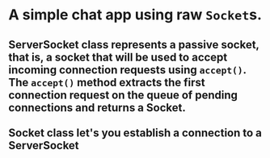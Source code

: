 # A simple chat app using raw `Socket`s.
## ServerSocket class represents a passive socket, that is, a socket that will be used to accept incoming connection requests using `accept()`. The `accept()` method extracts the first connection request on the queue of pending connections and returns a Socket. <br><br>Socket class let's you establish a connection to a ServerSocket
